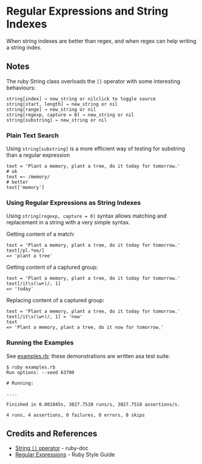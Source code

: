 # Regular Expressions and String Indexes

When string indexes are better than regex, and when regex can help writing a string index.

## Notes

The ruby String class overloads the `[]` operator with some interesting behaviours:

```
string[index] → new_string or nilclick to toggle source
string[start, length] → new_string or nil
string[range] → new_string or nil
string[regexp, capture = 0] → new_string or nil
string[substring] → new_string or nil
```

### Plain Text Search

Using `string[substring]` is a more efficient way of testing for substring than a regular expression

```
text = 'Plant a memory, plant a tree, do it today for tomorrow.'
# ok
text =~ /memory/
# better
text['memory']
```

### Using Regular Expressions as String Indexes

Using `string[regexp, capture = 0]` syntax allows matching and replacement in a string with a very simple syntax.

Getting content of a match:
```
text = 'Plant a memory, plant a tree, do it today for tomorrow.'
text[/pl.*ee/]
=> 'plant a tree'
```

Getting content of a captured group:

```
text = 'Plant a memory, plant a tree, do it today for tomorrow.'
text[/it\s(\w+)/, 1]
=> 'today'
```

Replacing content of a captured group:

```
text = 'Plant a memory, plant a tree, do it today for tomorrow.'
text[/it\s(\w+)/, 1] = 'now'
text
=> 'Plant a memory, plant a tree, do it now for tomorrow.'
```

### Running the Examples

See [examples.rb](./examples.rb); these demonstrations are written asa test suite:

```
$ ruby examples.rb
Run options: --seed 63700

# Running:

....

Finished in 0.001045s, 3827.7510 runs/s, 3827.7510 assertions/s.

4 runs, 4 assertions, 0 failures, 0 errors, 0 skips
```

## Credits and References

* [String `[]` operator](https://ruby-doc.org/core-3.0.0/String.html#method-i-5B-5D) - ruby-doc
* [Regular Expressions](https://rubystyle.guide/#regular-expressions) - Ruby Style Guide
